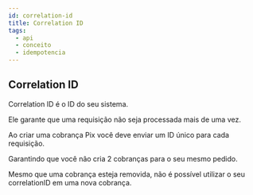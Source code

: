 ```yaml
---
id: correlation-id
title: Correlation ID
tags:
  - api
  - conceito
  - idempotencia
---
```


## Correlation ID

Correlation ID é o ID do seu sistema.

Ele garante que uma requisição não seja processada mais de uma vez.

Ao criar uma cobrança Pix você deve enviar um ID único para cada requisição.

Garantindo que você não cria 2 cobranças para o seu mesmo pedido.

Mesmo que uma cobrança esteja removida, não é possível utilizar o seu correlationID em uma nova cobrança.